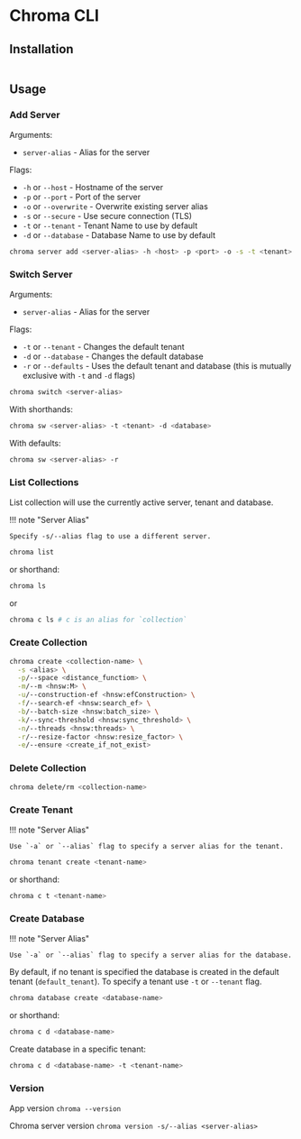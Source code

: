 # Chroma CLI

## Installation

```bash
```

## Usage

### Add Server

Arguments:

- `server-alias` - Alias for the server

Flags:

- `-h` or `--host` - Hostname of the server
- `-p` or `--port` - Port of the server
- `-o` or `--overwrite` - Overwrite existing server alias
- `-s` or `--secure` - Use secure connection (TLS)
- `-t` or `--tenant` - Tenant Name to use by default
- `-d` or `--database` - Database Name to use by default

```bash
chroma server add <server-alias> -h <host> -p <port> -o -s -t <tenant> -d <database>
```

### Switch Server

Arguments:

- `server-alias` - Alias for the server

Flags:

- `-t` or `--tenant` - Changes the default tenant
- `-d` or `--database` - Changes the default database
- `-r` or `--defaults` - Uses the default tenant and database (this is mutually exclusive with `-t` and `-d` flags)

```bash
chroma switch <server-alias>
```

With shorthands:

```bash
chroma sw <server-alias> -t <tenant> -d <database>
```

With defaults:

```bash
chroma sw <server-alias> -r
```

### List Collections

List collection will use the currently active server, tenant and database.

!!! note "Server Alias"

    Specify -s/--alias flag to use a different server.

```bash
chroma list
```

or shorthand:

```bash
chroma ls
```

or

```bash
chroma c ls # c is an alias for `collection`
```

### Create Collection

```bash
chroma create <collection-name> \
  -s <alias> \
  -p/--space <distance_functiom> \
  -m/--m <hnsw:M> \
  -u/--construction-ef <hnsw:efConstruction> \
  -f/--search-ef <hnsw:search_ef> \
  -b/--batch-size <hnsw:batch_size> \
  -k/--sync-threshold <hnsw:sync_threshold> \
  -n/--threads <hnsw:threads> \
  -r/--resize-factor <hnsw:resize_factor> \
  -e/--ensure <create_if_not_exist>
```

### Delete Collection

```bash
chroma delete/rm <collection-name>
```

### Create Tenant

!!! note "Server Alias"

    Use `-a` or `--alias` flag to specify a server alias for the tenant.

```bash
chroma tenant create <tenant-name>
```

or shorthand:

```bash
chroma c t <tenant-name>
```

### Create Database

!!! note "Server Alias"

    Use `-a` or `--alias` flag to specify a server alias for the database.

By default, if no tenant is specified the database is created in the default tenant (`default_tenant`). To specify a
tenant use `-t` or `--tenant` flag.

```bash
chroma database create <database-name>
```

or shorthand:

```bash
chroma c d <database-name>
```

Create database in a specific tenant:

```bash
chroma c d <database-name> -t <tenant-name>
```

### Version

App version `chroma --version`

Chroma server version `chroma version -s/--alias <server-alias>`
